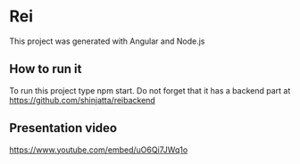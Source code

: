 # Rei

This project was generated with Angular and Node.js

## How to run it

To run this project type npm start. Do not forget that it has a backend part at https://github.com/shinjatta/reibackend

## Presentation video

https://www.youtube.com/embed/uO6Qi7JWq1o
